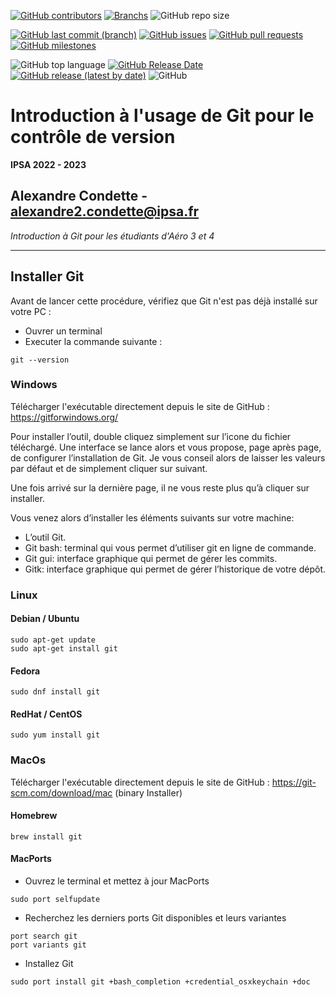 [![GitHub contributors](https://img.shields.io/github/contributors/A-Cndt/IPSA_Formation_GIT?color=blue&label=Contributors&logo=GitHub)](https://github.com/A-Cndt/IPSA_Formation_GIT/graphs/contributors)
[![Branchs](https://badgen.net/badge/Branchs/2/blue?icon=github)](https://github.com/A-Cndt/IPSA_Formation_GIT/branches)
![GitHub repo size](https://img.shields.io/github/repo-size/A-Cndt/IPSA_Formation_GIT?color=blue&label=Repo%20Size&logo=git&logoColor=white)

[![GitHub last commit (branch)](https://img.shields.io/github/last-commit/A-Cndt/IPSA_Formation_GIT/main?label=Last%20Commit)](https://github.com/A-Cndt/IPSA_Formation_GIT/commit/main)
[![GitHub issues](https://img.shields.io/github/issues/A-Cndt/IPSA_Formation_GIT?label=Issues)](https://github.com/A-Cndt/IPSA_Formation_GIT/issues)
[![GitHub pull requests](https://img.shields.io/github/issues-pr/A-Cndt/IPSA_Formation_GIT?label=Pull%20request)](https://github.com/A-Cndt/IPSA_Formation_GIT/pulls)
[![GitHub milestones](https://img.shields.io/github/milestones/open/A-Cndt/IPSA_Formation_GIT?label=Open%20Milestones)](https://github.com/A-Cndt/IPSA_Formation_GIT/milestones)

![GitHub top language](https://img.shields.io/github/languages/top/A-Cndt/IPSA_Formation_GIT?color=blueviolet&label=Language&logo=Python&logoColor=white)
[![GitHub Release Date](https://img.shields.io/github/release-date/A-Cndt/IPSA_Formation_GIT?color=blueviolet&label=Release%20Date)](https://github.com/A-Cndt/IPSA_Formation_GIT/releases/)
[![GitHub release (latest by date)](https://img.shields.io/github/v/release/A-Cndt/IPSA_Formation_GIT?color=blueviolet&label=Lastest%20Release)](https://github.com/A-Cndt/IPSA_Formation_GIT/tags)
![GitHub](https://img.shields.io/github/license/A-Cndt/IPSA_Formation_GIT?color=blueviolet&label=License)


# Introduction à l'usage de Git pour le contrôle de version
**IPSA 2022 - 2023**

Alexandre Condette - alexandre2.condette@ipsa.fr
---
*Introduction à Git pour les étudiants d'Aéro 3 et 4*
____

## Installer Git
Avant de lancer cette procédure, vérifiez que Git n'est pas déjà installé sur votre PC :
- Ouvrer un terminal
- Executer la commande suivante : 
```console
git --version
```

### Windows 
Télécharger l'exécutable directement depuis le site de GitHub : https://gitforwindows.org/

Pour installer l’outil, double cliquez simplement sur l’icone du fichier téléchargé. Une interface se lance alors et vous propose, page après page, de configurer l’installation de Git. Je vous conseil alors de laisser les valeurs par défaut et de simplement cliquer sur suivant.

Une fois arrivé sur la dernière page, il ne vous reste plus qu’à cliquer sur installer.

Vous venez alors d’installer les éléments suivants sur votre machine:
- L’outil Git.
- Git bash: terminal qui vous permet d’utiliser git en ligne de commande.
- Git gui: interface graphique qui permet de gérer les commits.
- Gitk: interface graphique qui permet de gérer l’historique de votre dépôt.

### Linux
#### Debian / Ubuntu 

```console
sudo apt-get update
sudo apt-get install git
```

#### Fedora

```console
sudo dnf install git
```

#### RedHat / CentOS

```console
sudo yum install git
```

### MacOs
Télécharger l'exécutable directement depuis le site de GitHub :  https://git-scm.com/download/mac (binary Installer)

#### Homebrew 
```console
brew install git
```

#### MacPorts
- Ouvrez le terminal et mettez à jour MacPorts
```console
sudo port selfupdate
```
- Recherchez les derniers ports Git disponibles et leurs variantes
```console
port search git
port variants git
```
- Installez Git
```console
sudo port install git +bash_completion +credential_osxkeychain +doc
```

